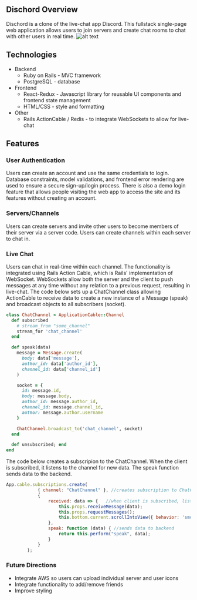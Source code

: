 ## Dischord Overview
Dischord is a clone of the live-chat app Discord. This fullstack single-page web application allows users to join servers and create chat rooms to chat with other users in real time. 
![alt text]()
## Technologies
  * Backend
    * Ruby on Rails - MVC framework
    * PostgreSQL - database
  * Frontend
    * React-Redux - Javascript library for reusable UI components and frontend state management
    * HTML/CSS - style and formatting
  * Other
    * Rails ActionCable / Redis - to integrate WebSockets to allow for live-chat
## Features
### User Authentication
Users can create an account and use the same credentials to login. Database constraints, model validations, and frontend error rendering are used to ensure a secure sign-up/login process. There is also a demo login feature that allows people visiting the web app to access the site and its features without creating an account. 
### Servers/Channels
Users can create servers and invite other users to become members of their server via a server code. Users can create channels within each server to chat in. 
### Live Chat
Users can chat in real-time within each channel. The functionality is integrated using Rails Action Cable, which is Rails' implementation of WebSocket. WebSockets allow both the server and the client to push messages at any time without any relation to a previous request, resulting in live-chat. The code below sets up a ChatChannel class allowing ActionCable to receive data to create a new instance of a Message (speak) and broadcast objects to all subscribers (socket).
```ruby
class ChatChannel < ApplicationCable::Channel
  def subscribed
    # stream_from "some_channel"
    stream_for 'chat_channel'
  end

  def speak(data) 
    message = Message.create(
      body: data['message'], 
      author_id: data['author_id'], 
      channel_id: data['channel_id']
    )

    socket = { 
      id: message.id,
      body: message.body, 
      author_id: message.author_id, 
      channel_id: message.channel_id,
      author: message.author.username
    }

    ChatChannel.broadcast_to('chat_channel', socket)
  end

  def unsubscribed; end
end
```
The code below creates a subscripion to the ChatChannel. When the client is subscribed, it listens to the channel for new data. The speak function sends data to the backend. 
```javascript
App.cable.subscriptions.create(
            { channel: "ChatChannel" }, //creates subscription to ChatChannel
            {
                received: data => {   //when client is subscribed, listen to channel for new data
                    this.props.receiveMessage(data);
                    this.props.requestMessages();
                    this.bottom.current.scrollIntoView({ behavior: 'smooth' });
                },
                speak: function (data) { //sends data to backend
                    return this.perform("speak", data);
                }
            }
        );
```
### Future Directions
  * Integrate AWS so users can upload individual server and user icons
  * Integrate functionality to add/remove friends
  * Improve styling 
